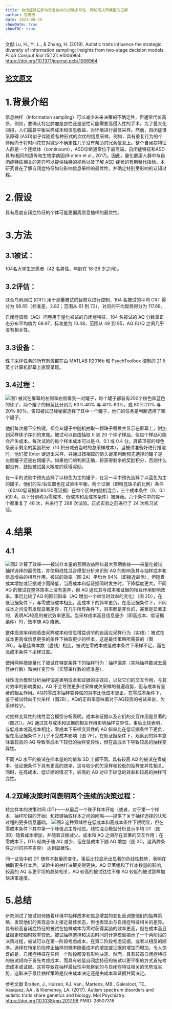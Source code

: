```yaml
---
title: 自闭症特征影响信息抽样的战略多样性：两阶段决策模型的见解
author: 范穗穗
date: 2021-08-29
showDate: true
showTOC: true
---
```

文献:Lu, H., Yi, L., & Zhang, H. (2019). Autistic traits influence the strategic diversity of information 
sampling: Insights from two-stage decision models. *PLoS Comput Biol 15*(12): e1006964. 
https://doi.org/10.1371/journal.pcbi.1006964

[论文原文](../Source_Files/2021-08-29-FSS1.Pdf)
---
# 1.背景介绍
信息抽样（Information sampling）可以减少未来决策的不确定性，但通常代价高昂，例如，要确认特定肿瘤是良性还是恶性可能需要高侵入性的手术。为了最大化回报，人们需要平衡采样成本和信息收益，对环境进行最佳采样。然而，自闭症谱系障碍 (ASD)似乎伴随着各种形式的次优的信息采样，例如，具有重复行为的个体倾向于将时间花在对减少不确定性几乎没有帮助的冗余信息上。整个自闭症特征人群是一个连续体（continuum），ASD诊断通常位于最高端，自闭症特征和ASD具有i相同的遗传和生物学病因(Bralten et al., 2017)。因此，量化健康人群中与自闭症特征相关的差异可以提供独特的视角以及了解 ASD 症状的有用替代指标。本研究旨在了解自闭症特征如何影响信息采样的最优性，并确定特别受影响的认知过程。
# 2.假设
具有高度自闭症特征的个体可能更偏离信息抽样的最优性。
# 3.方法
## 3.1被试：
104名大学生志愿者（42 名男性，年龄在 18-28 岁之间）。
## 3.2评估：
联合乌鸦测试 (CRT) 用于测量被试的智商以进行控制，104 名被试的平均 CRT 得分为 68.65（标准差，2.82；范围从 61 到 72），对应的平均智商得分为 117.68。

自闭症谱商（AQ）问卷用于量化被试的自闭症特征，104 名被试的 AQ 分数呈正态分布平均值为 69.97，标准差为 10.48，范围从 49 到 95，AQ 和 IQ 之间几乎没有相关性。
## 3.3设备：
珠子采样任务的所有刺激都在由 MATLAB R2016b 和 PsychToolbox 控制的 21.5 英寸计算机屏幕上直观呈现。
## 3.4过程：
![图1](../Supporting_Information/2021-08-29-FSS1-Fig1.png)
被试在屏幕的左侧和右侧看到一对罐子，每个罐子都装有200个粉色和蓝色的珠子，两个罐子的粉蓝比分别为 60%:40% 与 40%:60%，或 80%:20% 与 20%:80%。告知被试已经秘密选择了其中一个罐子，他们的任务是判断选择了哪个罐子。

他们每次摁下空格键，都会从罐子中随机抽取一颗珠子替换并显示在屏幕上，附加到采样珠子序列的末尾。被试可以自由抽取 0 到 20 个珠子样品，但每个样品可能会产生成本。每次试验的每个样本成本可以是 0、0.1 或 0.4 分。屏幕顶部的绿色条表示剩余的奖励积分（10 积分减去当时的总采样成本）。当被试准备好进行推理时，他们按 Enter 键退出采样，并通过按相应的箭头键来判断预先选择的罐子是左侧罐子还是右侧罐子。如果他们的判断正确，将获得剩余的奖励积分，否则什么都没有，鼓励被试最大限度的获得奖励。

在一半的试验中预先选择了以粉色为主的罐子，在另一半中预先选择了以蓝色为主的罐子。他们的左/右位置也在试验中平衡。两个证据（即粉蓝珠子的比例）条件（60/40低证据和80/20高证据）在每个区块内随机混合，三个成本条件（0、0.1和0.4，以下分别称为零成本、低成本和高成本条件）被屏蔽。六个条件中的每一个都重复了 48 次，共进行了 288 次试验。正式实验之前进行了 24 次练习试验。

# 4.结果
## 4.1
![图2](../Supporting_Information/2021-08-29-FSS1-Fig2.png)
计算了效率——被试样本量的预期收益除以最大预期收益——来量化被试抽样选择的最优性，并使用线性混合模型分析来识别 AQ 的影响及其与抽样成本和信息增益的相互作用。被试的效率（图 2A）平均为 94%（即接近最优），但随着成本增加或证据减少而降低，当高成本和低证据同时发生时，下降幅度更大。不同 AQ 的被试在整体效率上没有差异，但 AQ 通过其与成本和证据的相互作用影响效率。事后比较了AQ 的回归斜率（AQ 增加一个单位时效率的变化）（图 2D），在低证据条件下，与零或低成本相比，高成本下的斜率更负。在高证据条件下，不同成本之间没有发现显著差异，在几乎所有条件下，斜率都是非负的，甚至是显著正的，表明AQ较高的被试效率更高。当采样成本高且信息量少（即高成本、低证据条件）时，效率随 AQ 降低。

整体高效率伴随着由采样成本和信息增益调节的自适应采样行为（实线）：被试在成本更高或信息更多的条件下抽取更少的样本，这是最佳策略所需要的（图 2B）。与最佳样本数（虚线）相比，被试在零成本或低成本条件下采样不足，而在高成本条件下采样过度。

使用两种措施量化了被试在特定条件下的抽样行为：抽样偏差（实际抽样数减去最佳抽样数）和抽样变异性（实际采样数的标准差）。

线性混合模型分析抽样偏差表明成本和证据的主效应，以及它们的交互作用，与其对效率的影响类似，AQ 不会导致更多过采样或欠采样的普遍趋势，但与成本有显著的相互作用。AQ的零成本抽样变异性的斜率比低成本更正，在零成本条件下，鉴于被试倾向于欠采样（图2B），AQ的正斜率意味着对于AQ较高的被试来说，欠采样较少。

对抽样变异性的线性混合模型分析表明，成本和证据以及它们的交互作用是显著的（图2C）。AQ 通过其与成本和证据的相互作用影响抽样变异性。事后比较表明，与低成本或高成本相比，零成本下采样变异性的 AQ 斜率比在低证据条件下更负，但在高证据条件下几乎不受成本影响（图 2F）。在低证据条件下，观察到的斜率意味着较高的 AQ 导致零成本下较低的抽样变异性，但在高成本下导致较高的抽样变异性。

不同 AQ 水平的被试在样本量的均值和 SD 上都不同。具有较高 AQ 的被试在零成本、低证据条件下具有更高的效率，这与较少的欠采样和较低的抽样变异性相关。同时，在高成本、低证据的情况下，较高的 AQ 对应于较低的效率和较高的抽样可变性。
## 4.2双峰决策时间表明两个连续的决策过程：
特定样本的决策时间 (DT)——从最后一个珠子样本开始（或者，对于第一个样本，抽样阶段的开始）和按键抽取样本之间的间隔——提供了关于抽样选择的认知过程的更多信息基础。
![图3](../Supporting_Information/2021-08-29-FSS1-Fig3.png)
这种双峰性在低成本和高成本条件下很明显，但在零成本条件下其中第一个峰值占主导地位。线性混合模型分析显示平均 DT（图 3B）随着成本增加，并随着证据减少。成本和 AQ 之间存在显著的交互作用：在零成本下，DTs 倾向于随 AQ 减少，但在低成本下随 AQ 增加（图 3C，这两种条件之间的斜率差异） 达到显著性。

同一试验中的 DT 随样本数量而变化，事后比较显示出显著的负线性趋势，表明在抽取更多样本后，试验中的抽样决策变得更快。AQ 显著缓和了样本数量的影响，较高的 AQ 与更平坦的趋势相关，AQ 较高的被试往往不像 AQ 较低的被试那样加快决策速度。
# 5.总结
研究测试了被试如何随着环境中抽样成本和信息增益的变化而调整他们的抽样策略，发现他们的表现总体上接近最佳状态，但也表现出与自闭症特征相关的差异。具有较高自闭症特征的被试在抽样成本为零时获得奖励的效率更高，但在成本高且证据更模糊时效率较低。被试抽样选择和决策时间的计算模型揭示了一个两阶段的决策过程，被试可以在第一阶段考虑成本，在第二阶段考虑证据，或者以相反的顺序。选择在特定阶段停止抽样的概率随着成本的增加或证据的增加而增加。令人惊讶的是，自闭症特征在任何一个阶段都没有影响决定。然而，具有较高自闭症特征的被试倾向于首先考虑成本，而具有较低自闭症特征的被试以更平衡的方式首先考虑成本或证据。这将导致在抽样最优性中观察到的与自闭症特征相关的优势或劣势，这取决于最佳抽样策略是仅由成本决定还是由成本和证据共同决定。

参考文献
Bralten, J., Hulzen, KJ. Van., Martens, MB., Galesloot, TE., Vasquez, AA., & Kiemeney, LA. (2017). Autism spectrum disorders and autistic traits share genetics and biology. Mol Psychiatry. https://doi.org/10.1038/mp.2017.98 PMID: 28507316